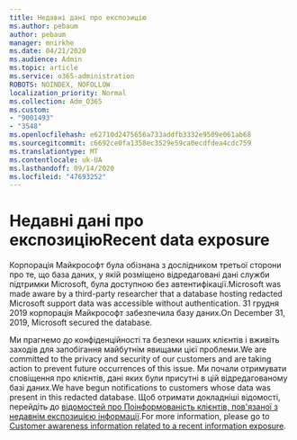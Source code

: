 ```yaml
---
title: Недавні дані про експозицію
ms.author: pebaum
author: pebaum
manager: mnirkhe
ms.date: 04/21/2020
ms.audience: Admin
ms.topic: article
ms.service: o365-administration
ROBOTS: NOINDEX, NOFOLLOW
localization_priority: Normal
ms.collection: Adm_O365
ms.custom:
- "9001493"
- "3548"
ms.openlocfilehash: e62710d2475656a733addfb3332e9509e061ab68
ms.sourcegitcommit: c6692ce0fa1358ec3529e59ca0ecdfdea4cdc759
ms.translationtype: MT
ms.contentlocale: uk-UA
ms.lasthandoff: 09/14/2020
ms.locfileid: "47693252"
---
```

# <a name="recent-data-exposure"></a><span data-ttu-id="9f2b8-102">Недавні дані про експозицію</span><span class="sxs-lookup"><span data-stu-id="9f2b8-102">Recent data exposure</span></span>

<span data-ttu-id="9f2b8-103">Корпорація Майкрософт була обізнана з дослідником третьої сторони про те, що база даних, у якій розміщено відредаговані дані служби підтримки Microsoft, була доступною без автентифікації.</span><span class="sxs-lookup"><span data-stu-id="9f2b8-103">Microsoft was made aware by a third-party researcher that a database hosting redacted Microsoft support data was accessible without authentication.</span></span> <span data-ttu-id="9f2b8-104">31 грудня 2019 корпорація Майкрософт забезпечила базу даних.</span><span class="sxs-lookup"><span data-stu-id="9f2b8-104">On December 31, 2019, Microsoft secured the database.</span></span>

<span data-ttu-id="9f2b8-105">Ми прагнемо до конфіденційності та безпеки наших клієнтів і вживіть заходів для запобігання майбутнім явищами цієї проблеми.</span><span class="sxs-lookup"><span data-stu-id="9f2b8-105">We are committed to the privacy and security of our customers and are taking action to prevent future occurrences of this issue.</span></span> <span data-ttu-id="9f2b8-106">Ми почали отримувати сповіщення про клієнтів, дані яких були присутні в цій відредагованому базі даних.</span><span class="sxs-lookup"><span data-stu-id="9f2b8-106">We have begun notifications to customers whose data was present in this redacted database.</span></span> <span data-ttu-id="9f2b8-107">Щоб отримати докладніші відомості, перейдіть до [відомостей про Поінформованість клієнтів, пов'язаної з недавнім експозицією інформації](https://aka.ms/privacyinfo).</span><span class="sxs-lookup"><span data-stu-id="9f2b8-107">For more information, please go to [Customer awareness information related to a recent information exposure](https://aka.ms/privacyinfo).</span></span>
